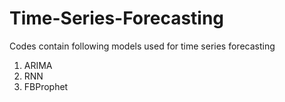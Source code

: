 # Time-Series-Forecasting
Codes contain following models used for time series forecasting
1) ARIMA
2) RNN
3) FBProphet
